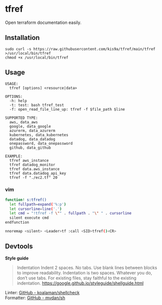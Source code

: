 # tfref

Open terraform documentation easily.

## Installation

```
sudo curl -s https://raw.githubusercontent.com/kis9a/tfref/main/tfref >/usr/local/bin/tfref
chmod +x /usr/local/bin/tfref
```

## Usage

```
USAGE:
  tfref [options] <resource|data>

OPTIONS:
  -h: help
  -t: test: bash tfref_test
  -f: open_read_file_line_up: tfref -f $file_path $line

SUPPORTED TYPE:
  aws, data_aws
  google, data_google
  azurerm, data_azurerm
  kubernetes, data_kubernetes
  datadog, data_datadog
  onepassword, data_onepassword
  github, data_github

EXAMPLE:
  tfref aws_instance
  tfref datadog_monitor
  tfref data.aws_instance
  tfref data.datadog_api_key
  tfref -f "./ec2.tf" 20
```

### vim

```bash
function! s:tfref()
  let fullpath=expand('%:p')
  let cursorline=line('.')
  let cmd = "!tfref -f \"" . fullpath . "\" " . cursorline
  silent execute cmd
endfunction

nnoremap <silent> <Leader>tf :call <SID>tfref()<CR>
```

## Devtools

**Style guide**

> Indentation
> Indent 2 spaces. No tabs. Use blank lines between blocks to improve readability. Indentation is two spaces. Whatever you do, don’t use tabs. For existing files, stay faithful to the existing indentation.
> <https://google.github.io/styleguide/shellguide.html>

Linter: [GitHub - koalaman/shellcheck](https://github.com/koalaman/shellcheck)  
Formatter: [GitHub - mvdan/sh](https://github.com/mvdan/sh)
